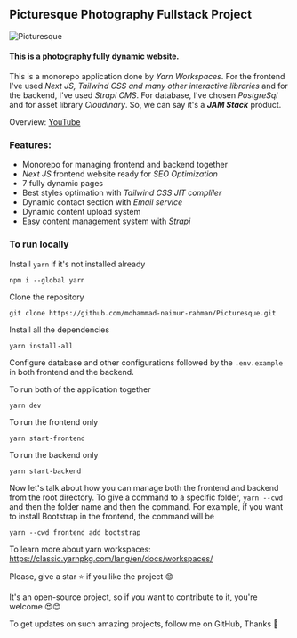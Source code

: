 ## Picturesque Photography Fullstack Project

![Picturesque](https://i.ibb.co/t413w7z/epicpen-WQ83-N4dg-Kb.jpg)

#### This is a photography fully dynamic website.

This is a monorepo application done by _Yarn Workspaces_. For the frontend I've used _Next JS, Tailwind CSS and many other interactive libraries_ and for the backend, I've used _Strapi CMS_. For database, I've chosen _PostgreSql_ and for asset library _Cloudinary_. So, we can say it's a **_JAM Stack_** product.

Overview: [YouTube](./picturesque.jpg?raw=true)

### Features:

- Monorepo for managing frontend and backend together
- _Next JS_ frontend website ready for _SEO Optimization_
- 7 fully dynamic pages
- Best styles optimation with _Tailwind CSS JIT compliler_
- Dynamic contact section with _Email service_
- Dynamic content upload system
- Easy content management system with _Strapi_

### To run locally

Install `yarn` if it's not installed already

```
npm i --global yarn
```

Clone the repository

```
git clone https://github.com/mohammad-naimur-rahman/Picturesque.git
```

Install all the dependencies

```
yarn install-all
```

Configure database and other configurations followed by the `.env.example` in both frontend and the backend.

To run both of the application together

```
yarn dev
```

To run the frontend only

```
yarn start-frontend
```

To run the backend only

```
yarn start-backend
```

Now let's talk about how you can manage both the frontend and backend from the root directory. To give a command to a specific folder, `yarn --cwd` and then the folder name and then the command. For example, if you want to install Bootstrap in the frontend, the command will be

```
yarn --cwd frontend add bootstrap
```

To learn more about yarn workspaces: https://classic.yarnpkg.com/lang/en/docs/workspaces/

Please, give a star ⭐ if you like the project 😊

It's an open-source project, so if you want to contribute to it, you're welcome 😍😊

To get updates on such amazing projects, follow me on GitHub, Thanks 🙏
